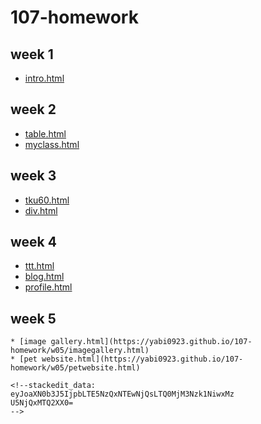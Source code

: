 # 107-homework
## week 1
* [intro.html](https://yabi0923.github.io/107-homework/w01/intro.html)

## week 2
* [table.html](https://yabi0923.github.io/107-homework/w02/table.html)
* [myclass.html](https://yabi0923.github.io/107-homework/w02/myclass.html)

## week 3
* [tku60.html](https://yabi0923.github.io/107-homework/w03/tku60.html)
* [div.html](https://yabi0923.github.io/107-homework/w03/div.html)

## week 4
* [ttt.html](https://yabi0923.github.io/107-homework/w04/ttt.html)
* [blog.html](https://yabi0923.github.io/107-homework/w04/blog.html)
* [profile.html](https://yabi0923.github.io/107-homework/w04/profile.html)

## week 5
```
* [image gallery.html](https://yabi0923.github.io/107-homework/w05/imagegallery.html)
* [pet website.html](https://yabi0923.github.io/107-homework/w05/petwebsite.html)

<!--stackedit_data:
eyJoaXN0b3J5IjpbLTE5NzQxNTEwNjQsLTQ0MjM3Nzk1NiwxMz
U5NjQxMTQ2XX0=
-->